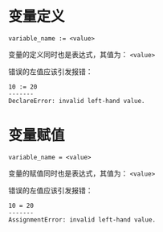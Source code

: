 # 变量定义

```
variable_name := <value>
```

变量的定义同时也是表达式，其值为： ``<value>``

错误的左值应该引发报错：

```
10 := 20
-------
DeclareError: invalid left-hand value.
```

# 变量赋值

```
variable_name = <value>
```

变量的赋值同时也是表达式，其值为： ``<value>``

错误的左值应该引发报错：

```
10 = 20
-------
AssignmentError: invalid left-hand value.
```
